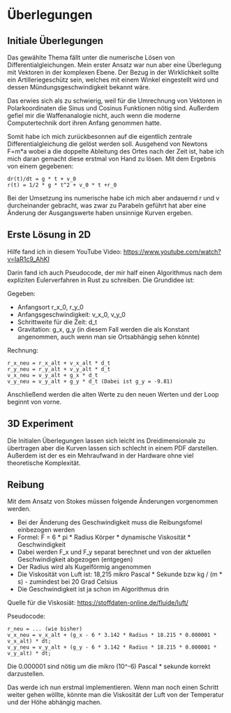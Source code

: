 # Überlegungen


## Initiale Überlegungen

Das gewählte Thema fällt unter die numerische Lösen von Differentialgleichungen.
Mein erster Ansatz war nun aber eine Überlegung mit Vektoren in der komplexen Ebene.
Der Bezug in der Wirklichkeit sollte ein Artilleriegeschütz sein, welches mit einem Winkel eingestellt wird 
und dessen Mündungsgeschwindigkeit bekannt wäre.

Das erwies sich als zu schwierig, weil für die Umrechnung von Vektoren in Polarkoordinaten die Sinus und 
Cosinus Funktionen nötig sind. Außerdem gefiel mir die Waffenanalogie nicht, auch wenn die moderne Computertechnik 
dort ihren Anfang genommen hatte.

Somit habe ich mich zurückbesonnen auf die eigentlich zentrale Differentialgleichung die gelöst werden soll.
Ausgehend von Newtons F=m*a wobei a die doppelte Ableitung des Ortes nach der Zeit ist, habe ich mich daran gemacht 
diese erstmal von Hand zu lösen. Mit dem Ergebnis von einem gegebenen:

```
dr(t)/dt = g * t + v_0
r(t) = 1/2 * g * t^2 + v_0 * t +r_0
```

Bei der Umsetzung ins numerische habe ich mich aber andauernd r und v durcheinander gebracht, was zwar zu 
Parabeln geführt hat aber eine Änderung der Ausgangswerte haben unsinnige Kurven ergeben.


## Erste Lösung in 2D

Hilfe fand ich in diesem YouTube Video: https://www.youtube.com/watch?v=IaR1c9_AhKI

Darin fand ich auch Pseudocode, der mir half einen Algorithmus nach dem expliziten Eulerverfahren in Rust zu schreiben.
Die Grundidee ist:

Gegeben:
- Anfangsort r_x_0, r_y_0
- Anfangsgeschwindigkeit: v_x_0, v_y_0
- Schrittweite für die Zeit: d_t
- Gravitation: g_x, g_y (in diesem Fall werden die als Konstant angenommen, auch wenn man sie Ortsabhängig sehen könnte)

Rechnung:
```
r_x_neu = r_x_alt + v_x_alt * d_t
r_y_neu = r_y_alt + v_y_alt * d_t
v_x_neu = v_y_alt + g_x * d_t
v_y_neu = v_y_alt + g_y * d_t (Dabei ist g_y = -9.81)
```
Anschließend werden die alten Werte zu den neuen Werten und der Loop beginnt von vorne.


## 3D Experiment

Die Initialen Überlegungen lassen sich leicht ins Dreidimensionale zu übertragen aber die Kurven lassen sich
schlecht in einem PDF darstellen.
Außerdem ist der es ein Mehraufwand in der Hardware ohne viel theoretische Komplexität.


## Reibung

Mit dem Ansatz von Stokes müssen folgende Änderungen vorgenommen werden.
- Bei der Änderung des Geschwindigkeit muss die Reibungsfomel einbezogen werden
- Formel: F = 6 * pi * Radius Körper * dynamische Viskosität * Geschwindigkeit 
- Dabei werden F_x und F_y separat berechnet und von der aktuellen Geschwindigkeit abgezogen (entgegen)
- Der Radius wird als Kugelförmig angenommen
- Die Viskosität von Luft ist: 18,215 mikro Pascal * Sekunde bzw kg / (m * s) - zumindest bei 20 Grad Celsius
- Die Geschwindigkeit ist ja schon im Algorithmus drin

Quelle für die Viskosiät: https://stoffdaten-online.de/fluide/luft/

Pseudocode:
```
r_neu = ... (wie bisher)
v_x_neu = v_x_alt + (g_x - 6 * 3.142 * Radius * 18.215 * 0.000001 * v_x_alt) * dt;
v_y_neu = v_y_alt + (g_y - 6 * 3.142 * Radius * 18.215 * 0.000001 * v_y_alt) * dt;
```

Die 0.000001 sind nötig um die mikro (10^-6) Pascal * sekunde korrekt darzustellen. 

Das werde ich nun erstmal implementieren.
Wenn man noch einen Schritt weiter gehen wöllte, könnte man die Viskosität der Luft von der 
Temperatur und der Höhe abhängig machen.